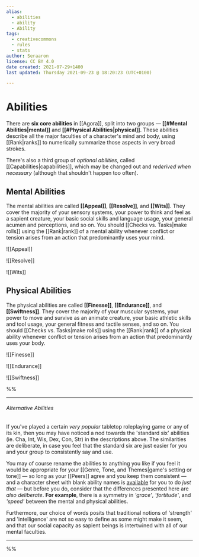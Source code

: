 ```yaml
---
alias:
  - abilities
  - ability
  - Ability
tags:
  - creativecommons
  - rules
  - stats
author: Seraaron
license: CC BY 4.0
date created: 2021-07-29+1400
last updated: Thursday 2021-09-23 @ 18:20:23 (UTC+0100)

---
```


# Abilities

There are **six core abilities** in [[Agora]], split into two groups — **[[#Mental Abilities|mental]]** and **[[#Physical Abilities|physical]]**. These abilities describe all the major faculties of a character's mind and body, using [[Rank|ranks]] to numerically summarize those aspects in very broad strokes.

There's also a third group of _optional abilities_, called [[Capabilities|capabilities]], which may be changed out and _rederived when necessary_ (although that shouldn't happen too often).

## Mental Abilities

The mental abilities are called **[[Appeal]]**, **[[Resolve]]**, and **[[Wits]]**. They cover the majority of your sensory systems, your power to think and feel as a sapient creature, your basic social skills and language usage, your general acumen and perceptions, and so on. You should [[Checks vs. Tasks|make rolls]] using the [[Rank|rank]] of a mental ability whenever conflict or tension arises from an action that predominantly uses your mind.

![[Appeal]]

![[Resolve]]

![[Wits]]

## Physical Abilities

The physical abilities are called **[[Finesse]]**, **[[Endurance]]**, and **[[Swiftness]]**. They cover the majority of your muscular systems, your power to move and survive as an animate creature, your basic athletic skills and tool usage, your general fitness and tactile senses, and so on. You should [[Checks vs. Tasks|make rolls]] using the [[Rank|rank]] of a physical ability whenever conflict or tension arises from an action that predominantly uses your body.

![[Finesse]]

![[Endurance]]

![[Swiftness]]


%%

---

###### Alternative Abilities

If you've played a certain _very popular_ tabletop roleplaying game or any of its kin, then you may have noticed a nod towards the 'standard six' abilities (ie. Cha, Int, Wis, Dex, Con, Str) in the descriptions above. The similarities are deliberate, in case you feel that the standard six are just easier for you and your group to consistently say and use.

You may of course rename the abilities to anything you like if you feel it would be appropriate for your [[Genre, Tone, and Themes|game's setting or tone]] — so long as your [[Peers]] agree and you keep them consistent — and a character sheet with blank ability names is [available](#charsheet) for you to do _just that_ — but before you do, consider that the differences presented here are _also deliberate_. **For example**, there is a symmetry in _'grace'_, _'fortitude'_, and _'speed'_ between the mental and physical abilities.

Furthermore, our choice of words posits that traditional notions of 'strength' and 'intelligence' are not so easy to define as some might make it seem, and that our social capacity as sapient beings is intertwined with all of our mental faculties.

---

%%